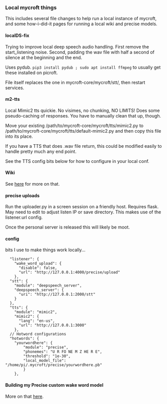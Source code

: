 ### Local mycroft things

This includes several file changes to help run a local instance of mycroft, and some how-i-did-it pages for running a local wiki and precise models.

#### localDS-fix

Trying to improve local deep speech audio handling. First remove the start_listening noise.  Second, padding the wav file with half a second of silence at the beginning and the end.

Uses pydub. ```pip3 install pydub ; sudo apt install ffmpeg``` to usually get these installed on picroft.

File itself replaces the one in mycroft-core/mycroft/stt/, then restart services. 

#### m2-tts
Local Mimic2 tts quickie.  No visimes, no chunking, NO LIMITS!  Does some pseudo-caching of responses.  You have to manually clean that up, though.

Move your existing /path/to/mycroft-core/mycroft/tts/mimic2.py to /path/to/mycroft-core/mycroft/tts/default-mimic2.py and then copy this file into its place.

If you have a TTS that does .wav file return, this could be modified easily to handle pretty much any end point.

See the TTS config bits below for how to configure in your local conf.

#### Wiki

See [here](Wiki.md) for more on that.

#### precise uploads

Run the uploader.py in a screen session on a friendly host. Requires flask. May need to edit to adjust listen IP or save directory.  This makes use of the listener.url config.

Once the personal server is released this will likely be moot.

#### config

bits I use to make things work locally...
```
  "listener": {
    "wake_word_upload": {
      "disable": false,
      "url": "http://127.0.0.1:4000/precise/upload"
    },
  "stt": {
    "module": "deepspeech_server",
    "deepspeech_server": {
      "uri": "http://127.0.0.1:2000/stt"
    }
  },
  "tts": {
    "module": "mimic2",
    "mimic2": {
      "lang": "en-us",
      "url": "http://127.0.0.1:3000"
    },
  // Hotword configurations
  "hotwords": {
    "yourwordhere": {
        "module": "precise",
        "phonemes": "U R FO NE M Z HE R E",
        "threshold": "1e-30",
        "local_model_file": "/home/pi/.mycroft/precise/yourwordhere.pb"
        }
    },
```

#### Building my Precise custom wake word model

More on that [here](precise/Precise.md).
